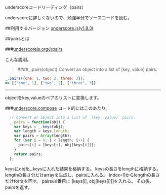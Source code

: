 underscoreコードリーディング（pairs）

underscoreに詳しくないので、勉強半分でソースコードを読む。



##利用するバージョン
[underscore.js(v1.8.3)](https://github.com/jashkenas/underscore/tree/1.8.3)


##pairsとは


###[underscorejs.orgのpairs](http://underscorejs.org/#pairs)

こんな説明。
>####_.pairs(object) 
>Convert an object into a list of [key, value] pairs.


```javascript
_.pairs({one: 1, two: 2, three: 3});
=> [["one", 1], ["two", 2], ["three", 3]]
```
------------- 
objectをkey,valueのペアのリストに変換します。

###[underscore.compose](https://github.com/jashkenas/underscore/blob/1.8.3/underscore.js#L974)
コード的にはこのあたり。

```javascript
  // Convert an object into a list of `[key, value]` pairs.
  _.pairs = function(obj) {
    var keys = _.keys(obj);
    var length = keys.length;
    var pairs = Array(length);
    for (var i = 0; i < length; i++) {
      pairs[i] = [keys[i], obj[keys[i]]];
    }
    return pairs;
  };
```

keysにobjを_.keysに入れた結果を格納する。
keysの長さをlengthに格納する。
lengthの長さ分だけarrayを生成し、pairsに入れる。
index=0からlengthの長さだけfor文を回す。
pairsのi番目に [keys[i], obj[keys[i]]]を入れる。
その後、pairsを返す。



